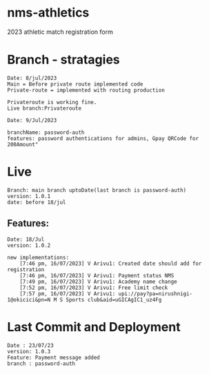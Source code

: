 # nms-athletics
2023 athletic match registration form

# Branch - stratagies
    Date: 8/jul/2023
    Main = Before private route implemented code
    Private-route = implemented with routing production

    Privateroute is working fine.
    Live branch:Privateroute

    Date: 9/Jul/2023

    branchName: password-auth
    features: password authentications for admins, Gpay QRCode for 200Amount"

# Live 

    Branch: main branch uptoDate(last branch is password-auth)
    version: 1.0.1
    date: before 18/jul

## Features:
    Date: 18/Jul
    version: 1.0.2

    new implementations:
        [7:46 pm, 16/07/2023] V Arivu1: Created date should add for registration
        [7:46 pm, 16/07/2023] V Arivu1: Payment status NMS
        [7:49 pm, 16/07/2023] V Arivu1: Academy name change
        [7:52 pm, 16/07/2023] V Arivu1: Free limit check
        [7:57 pm, 16/07/2023] V Arivu1: upi://pay?pa=nirushnigi-1@okicici&pn=N M S Sports club&aid=uGICAgIC1_uz4Fg

# Last Commit and Deployment

    Date : 23/07/23
    version: 1.0.3
    Feature: Payment message added
    branch : password-auth


    


